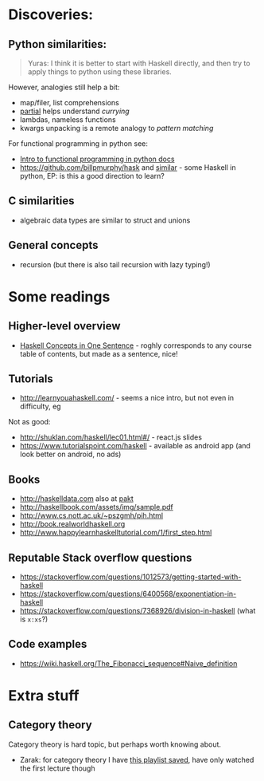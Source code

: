 # Discoveries: 

## Python similarities:

>   Yuras: I think it is better to start with Haskell directly, and then try to apply things to python using these libraries.

However, analogies still help a bit:

- map/filer, list comprehensions  
- [partial](https://docs.python.org/2/library/functools.html#functools.partial) helps understand _currying_
- lambdas, nameless functions
- kwargs unpacking is a remote analogy to _pattern matching_ 

For functional programming in python see: 

- [Intro to functional programming in python docs](https://docs.python.org/3/howto/functional.html)
- <https://github.com/billpmurphy/hask> and [similar](https://github.com/sfermigier/awesome-functional-python#libraries) - some Haskell in python, EP: is this a good direction to learn?

## C similarities

- algebraic data types are similar to struct and unions 

## General concepts

- recursion (but there is also tail recursion with lazy typing!)

# Some readings

## Higher-level overview

- [Haskell Concepts in One Sentence](https://ndrgrnd.net/posts/haskellOneSentence.html) - roghly corresponds 
  to any course table of contents, but made as a sentence, nice!

## Tutorials   

- <http://learnyouahaskell.com/> - seems a nice intro, but not even in difficulty, eg 

Not as good: 
- http://shuklan.com/haskell/lec01.html#/ - react.js slides
- https://www.tutorialspoint.com/haskell - available as android app (and look better on android, no ads) 

## Books

- http://haskelldata.com also at [pakt](https://www.packtpub.com/big-data-and-business-intelligence/haskell-data-analysis-cookbook)
- http://haskellbook.com/assets/img/sample.pdf
- http://www.cs.nott.ac.uk/~pszgmh/pih.html
- http://book.realworldhaskell.org
- http://www.happylearnhaskelltutorial.com/1/first_step.html


## Reputable Stack overflow questions

- https://stackoverflow.com/questions/1012573/getting-started-with-haskell
- https://stackoverflow.com/questions/6400568/exponentiation-in-haskell
- https://stackoverflow.com/questions/7368926/division-in-haskell (what is `x:xs`?)

## Code examples
- https://wiki.haskell.org/The_Fibonacci_sequence#Naive_definition

# Extra stuff 

## Category theory

Category theory is hard topic, but perhaps worth knowing about.

-  Zarak: for category theory I have [this playlist saved](https://www.youtube.com/playlist?list=PLbgaMIhjbmEnaH_LTkxLI7FMa2HsnawM_), 
   have only watched the first lecture though
